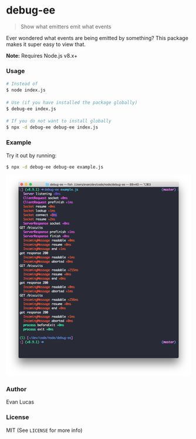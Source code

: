 # debug-ee

> Show what emitters emit what events

Ever wondered what events are being emitted by something?
This package makes it super easy to view that.

**Note:** Requires Node.js v8.x+

### Usage

```bash
# Instead of
$ node index.js

# Use (if you have installed the package globally)
$ debug-ee index.js

# If you do not want to install globally
$ npx -d debug-ee debug-ee index.js
```

### Example

Try it out by running:

```bash
$ npx -d debug-ee debug-ee example.js
```

![Screenshot](https://raw.githubusercontent.com/evanlucas/debug-ee/master/screenshot.png)

### Author

Evan Lucas

### License

MIT (See `LICENSE` for more info)
